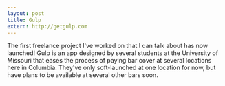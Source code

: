 ```yaml
---
layout: post
title: Gulp
extern: http://getgulp.com
---
```


The first freelance project I've worked on that I can talk about has now launched! Gulp is an app designed by several students at the University of Missouri that eases the process of paying bar cover at several locations here in Columbia. They've only soft-launched at one location for now, but have plans to be available at several other bars soon.
